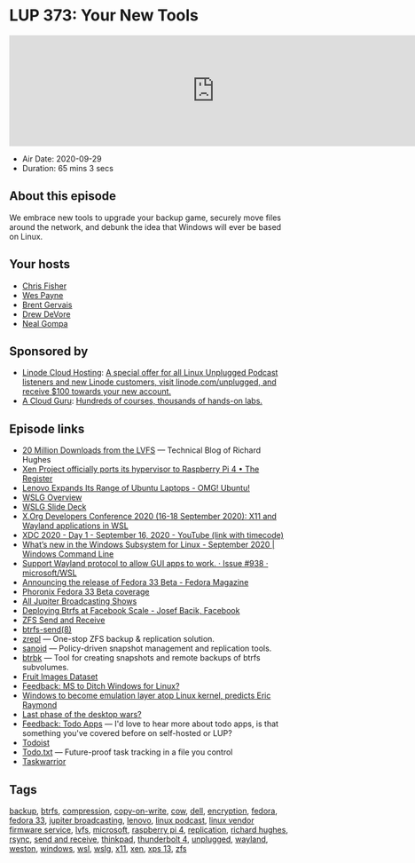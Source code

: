 # LUP 373: Your New Tools

<iframe src="https://player.fireside.fm/v2/RUkczH-V+S3VhiW8U?theme=dark" width="740" height="200" frameborder="0" scrolling="no"></iframe>

* Air Date: 2020-09-29
* Duration: 65 mins 3 secs

## About this episode

We embrace new tools to upgrade your backup game, securely move files around the network, and debunk the idea that Windows will ever be based on Linux.

## Your hosts
* [Chris Fisher](https://linuxunplugged.com/hosts/chrislas)
* [Wes Payne](https://linuxunplugged.com/hosts/wes)
* [Brent Gervais](https://linuxunplugged.com/guests/brentgervais)
* [Drew DeVore](https://linuxunplugged.com/guests/drewdevore)
* [Neal Gompa](https://linuxunplugged.com/guests/nealgompa)

## Sponsored by

  * [Linode Cloud Hosting](https://linode.com/unplugged): [A special offer for all Linux Unplugged Podcast listeners and new Linode customers, visit linode.com/unplugged, and receive $100 towards your new account. ](https://linode.com/unplugged)
  * [A Cloud Guru](https://acloudguru.com): [Hundreds of courses, thousands of hands-on labs.](https://acloudguru.com)



## Episode links

  * [20 Million Downloads from the LVFS](https://blogs.gnome.org/hughsie/2020/09/28/20-million-downloads-from-the-lvfs/ "20 Million Downloads from the LVFS") — Technical Blog of Richard Hughes 
  * [Xen Project officially ports its hypervisor to Raspberry Pi 4 • The Register](https://www.theregister.com/2020/09/29/xen_on_rpi_4/ "Xen Project officially ports its hypervisor to Raspberry Pi 4 • The Register")
  * [Lenovo Expands Its Range of Ubuntu Laptops - OMG! Ubuntu!](https://www.omgubuntu.co.uk/2020/09/ubuntu-lenovo-more-thinkpad-laptops "Lenovo Expands Its Range of Ubuntu Laptops - OMG! Ubuntu!")
  * [WSLG Overview ](https://imgur.com/a/eYEq18M "WSLG Overview ")
  * [WSLG Slide Deck](https://xdc2020.x.org/event/9/contributions/611/attachments/702/1298/XDC2020_-_X11_and_Wayland_applications_in_WSL.pdf "WSLG Slide Deck")
  * [X.Org Developers Conference 2020 (16-18 September 2020): X11 and Wayland applications in WSL](https://xdc2020.x.org/event/9/contributions/611/ "X.Org Developers Conference 2020 \(16-18 September 2020\): X11 and Wayland applications in WSL")
  * [XDC 2020 - Day 1 - September 16, 2020 - YouTube (link with timecode)](https://www.youtube.com/watch?v=b2mnbyRgXkY&t=7975 "XDC 2020 - Day 1 - September 16, 2020 - YouTube \(link with timecode\)")
  * [What’s new in the Windows Subsystem for Linux - September 2020 | Windows Command Line](https://devblogs.microsoft.com/commandline/whats-new-in-the-windows-subsystem-for-linux-september-2020/ "What’s new in the Windows Subsystem for Linux - September 2020 | Windows Command Line")
  * [Support Wayland protocol to allow GUI apps to work. · Issue #938 · microsoft/WSL](https://github.com/microsoft/WSL/issues/938 "Support Wayland protocol to allow GUI apps to work. · Issue #938 · microsoft/WSL")
  * [Announcing the release of Fedora 33 Beta - Fedora Magazine](https://fedoramagazine.org/announcing-the-release-of-fedora-33-beta/ "Announcing the release of Fedora 33 Beta - Fedora Magazine")
  * [Phoronix Fedora 33 Beta coverage](https://phoronix.com/scan.php?page=news_item&px=Fedora-33-Beta-Released "Phoronix Fedora 33 Beta coverage")
  * [All Jupiter Broadcasting Shows](https://feed.jupiter.zone/allshows "All Jupiter Broadcasting Shows")
  * [Deploying Btrfs at Facebook Scale - Josef Bacik, Facebook](https://youtu.be/U7gXR2L05IU?t=1524 "Deploying Btrfs at Facebook Scale - Josef Bacik, Facebook")
  * [ZFS Send and Receive](https://www.socallinuxexpo.org/sites/default/files/presentations/zfs-send-and-receive.pdf "ZFS Send and Receive")
  * [btrfs-send(8)](https://man7.org/linux/man-pages/man8/btrfs-send.8.html "btrfs-send\(8\)")
  * [zrepl](https://github.com/zrepl/zrepl "zrepl") — One-stop ZFS backup & replication solution.
  * [sanoid](https://github.com/jimsalterjrs/sanoid "sanoid") — Policy-driven snapshot management and replication tools.
  * [btrbk](https://github.com/digint/btrbk "btrbk") — Tool for creating snapshots and remote backups of btrfs subvolumes.
  * [Fruit Images Dataset](https://github.com/Horea94/Fruit-Images-Dataset "Fruit Images Dataset")
  * [Feedback: MS to Ditch Windows for Linux?](https://slexy.org/view/s2LrGlkqcd "Feedback: MS to Ditch Windows for Linux?")
  * [Windows to become emulation layer atop Linux kernel, predicts Eric Raymond](https://www.theregister.com/2020/09/28/eric_raymond_linux_beats_windows_prediction/ "Windows to become emulation layer atop Linux kernel, predicts Eric Raymond")
  * [Last phase of the desktop wars?](http://esr.ibiblio.org/?p=8764 "Last phase of the desktop wars?")
  * [Feedback: Todo Apps](https://slexy.org/view/s26uR7v8gI "Feedback: Todo Apps") — I'd love to hear more about todo apps, is that something you've covered before on self-hosted or LUP? 
  * [Todoist](https://todoist.com "Todoist")
  * [Todo.txt](http://todotxt.org/ "Todo.txt") — Future-proof task tracking in a file you control
  * [Taskwarrior](https://taskwarrior.org/ "Taskwarrior")



## Tags

[backup](https://linuxunplugged.com/tags/backup), [btrfs](https://linuxunplugged.com/tags/btrfs), [compression](https://linuxunplugged.com/tags/compression), [copy-on-write](https://linuxunplugged.com/tags/copy-on-write), [cow](https://linuxunplugged.com/tags/cow), [dell](https://linuxunplugged.com/tags/dell), [encryption](https://linuxunplugged.com/tags/encryption), [fedora](https://linuxunplugged.com/tags/fedora), [fedora 33](https://linuxunplugged.com/tags/fedora%2033), [jupiter broadcasting](https://linuxunplugged.com/tags/jupiter%20broadcasting), [lenovo](https://linuxunplugged.com/tags/lenovo), [linux podcast](https://linuxunplugged.com/tags/linux%20podcast), [linux vendor firmware service](https://linuxunplugged.com/tags/linux%20vendor%20firmware%20service), [lvfs](https://linuxunplugged.com/tags/lvfs), [microsoft](https://linuxunplugged.com/tags/microsoft), [raspberry pi 4](https://linuxunplugged.com/tags/raspberry%20pi%204), [replication](https://linuxunplugged.com/tags/replication), [richard hughes](https://linuxunplugged.com/tags/richard%20hughes), [rsync](https://linuxunplugged.com/tags/rsync), [send and receive](https://linuxunplugged.com/tags/send%20and%20receive), [thinkpad](https://linuxunplugged.com/tags/thinkpad), [thunderbolt 4](https://linuxunplugged.com/tags/thunderbolt%204), [unplugged](https://linuxunplugged.com/tags/unplugged), [wayland](https://linuxunplugged.com/tags/wayland), [weston](https://linuxunplugged.com/tags/weston), [windows](https://linuxunplugged.com/tags/windows), [wsl](https://linuxunplugged.com/tags/wsl), [wslg](https://linuxunplugged.com/tags/wslg), [x11](https://linuxunplugged.com/tags/x11), [xen](https://linuxunplugged.com/tags/xen), [xps 13](https://linuxunplugged.com/tags/xps%2013), [zfs](https://linuxunplugged.com/tags/zfs)